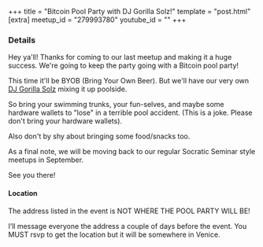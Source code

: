 +++
title = "Bitcoin Pool Party with DJ Gorilla Solz!"
template = "post.html"
[extra]
meetup_id = "279993780"
youtube_id = ""
+++

### Details  

Hey ya'll! Thanks for coming to our last meetup and making it a huge success. We're going to keep the party going with a Bitcoin pool party!

This time it'll be BYOB (Bring Your Own Beer). But we'll have our very own [DJ Gorilla Solz](https://soundcloud.com/gorillasolz) mixing it up poolside.

So bring your swimming trunks, your fun-selves, and maybe some hardware wallets to "lose" in a terrible pool accident. (This is a joke. Please don't bring your hardware wallets).

Also don't by shy about bringing some food/snacks too.

As a final note, we will be moving back to our regular Socratic Seminar style meetups in September.

See you there!

#### Location

The address listed in the event is NOT WHERE THE POOL PARTY WILL BE!

I’ll message everyone the address a couple of days before the event. You MUST rsvp to get the location but it will be somewhere in Venice.
